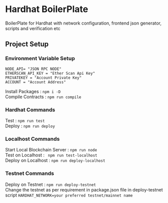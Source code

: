 
# Hardhat BoilerPlate

BoilerPlate for Hardhat with network configuration, frontend json generator, scripts and verification etc

## Project Setup
### Environment Variable Setup
    NODE_API= "JSON RPC NODE"
    ETHERSCAN_API_KEY = "Ether Scan Api Key"
    PRIVATEKEY = "Account Private Key"
    ACCOUNT = "Account Address"
Install Packages : ```npm i -D```\
Compile Contracts : ```npm run compile```
### Hardhat Commands
Test : ```npm run test```\
Deploy : ```npm run deploy```
### Localhost Commands
Start Local Blockchain Server : ```npm run node```\
Test on Localhost : ``` npm run test-localhost```\
Deploy on Localhost :  ```npm run deploy-localhost```
### Testnet Commands
Deploy on Testnet : ```npm run deploy-testnet```\
    Change the testnet as per requirement in package.json file in deploy-testnet script ```HARDHAT_NETWORK=your preferred testnet/mainnet name``` 
